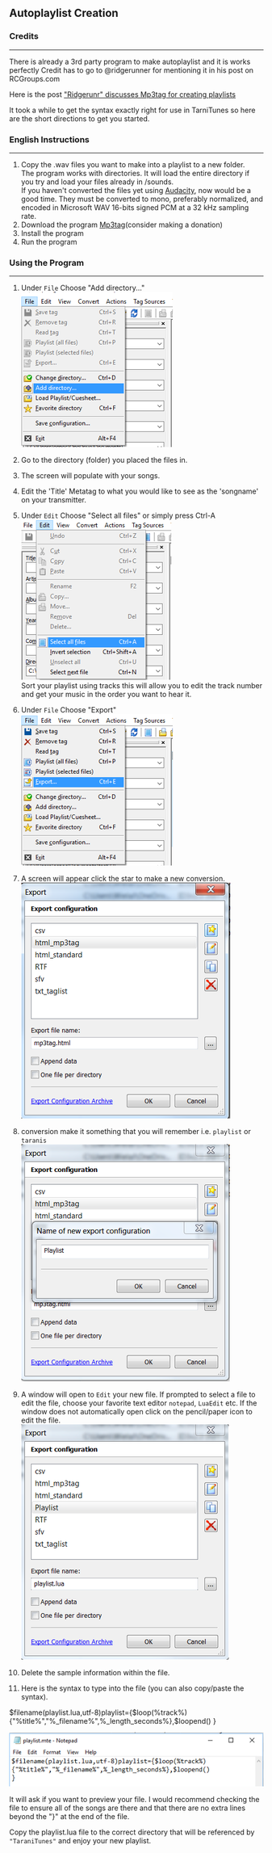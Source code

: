 ## Autoplaylist Creation

### Credits
--------------------

There is already a 3rd party program to make autoplaylist and it is works perfectly 
Credit has to go to @ridgerunner for mentioning it in his post on RCGroups.com

Here is the post ["Ridgerunr" discusses Mp3tag for creating playlists](https://www.rcgroups.com/forums/showpost.php?p=31361271&postcount=41772)

It took a while to get the syntax exactly right for use in TarniTunes so here are the short directions to get you started.

### English Instructions
--------------------

1. Copy the .wav files you want to make into a playlist to a new folder.    
    The program works with directories.  It will load the entire directory if you try and load your files already in /sounds.     
If you haven't converted the files yet using [Audacity](http://www.audacityteam.org), now would be a good time.  They must be converted to mono, preferably normalized, and encoded in Microsoft WAV 16-bits signed PCM at a 32 kHz sampling rate.
2. Download the program [Mp3tag](http://www.mp3tag.de/en/)(consider making a donation)
3. Install the program
4. Run the program

### Using the Program
------------
1. Under `File` Choose "Add directory..."        
![directory](screenshot2/directory.PNG )

1.  Go to the directory (folder) you placed the files in.
2.  The screen will populate with your songs.
3.  Edit the 'Title' Metatag to what you would like to see as the 'songname' on your transmitter.
4.  Under `Edit` Choose "Select all files" or simply press Ctrl-A       
![all](screenshot2/all.PNG )  
Sort your playlist using tracks this will allow you to edit the track number and get your music in the order you want to hear it.
5. Under `File` Choose "Export"        
![export](screenshot2/export.PNG )
6. A screen will appear click the star to make a new conversion.    
![export](screenshot2/export1.PNG )
7. conversion make it something that you will remember  i.e.  `playlist` or `taranis`   
![export](screenshot2/export2.PNG )
8. A window will open to `Edit` your new file.
  If prompted to select a file to edit the file, choose your favorite text editor `notepad`, `LuaEdit` etc.
  If the window does not automatically open click on the pencil/paper icon to edit the file.
![export](screenshot2/export3.PNG )  
9. Delete the sample information within the file.
10. Here is the syntax to type into the file (you can also copy/paste the syntax).

$filename(playlist.lua,utf-8)playlist={$loop(%track%)
{"%title%","%_filename%",%_length_seconds%},$loopend()
}    

![syntax](screenshot2/syntax.PNG )

It will ask if you want to preview your file. I would recommend checking the file to ensure all of the songs are there and that there are no extra lines beyond the "}" at the end of the file.    

Copy the playlist.lua file to the correct directory that will be referenced by `"TaraniTunes"` 
and enjoy your new playlist.
